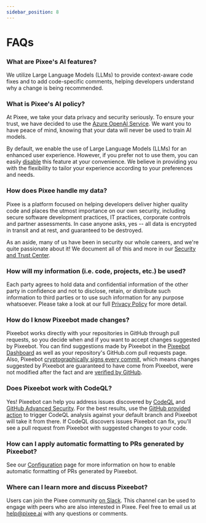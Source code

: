 ```yaml
---
sidebar_position: 8
---
```


# FAQs

### What are Pixee's AI features?

We utilize Large Language Models (LLMs) to provide context-aware code fixes and to add code-specific comments, helping developers understand why a change is being recommended.

### What is Pixee's AI policy?

At Pixee, we take your data privacy and security seriously. To ensure your trust, we have decided to use the [Azure OpenAI Service](https://learn.microsoft.com/en-us/legal/cognitive-services/openai/data-privacy). We want you to have peace of mind, knowing that your data will never be used to train AI models.

By default, we enable the use of Large Language Models (LLMs) for an enhanced user experience. However, if you prefer not to use them, you can easily [disable](configuring.md) this feature at your convenience. We believe in providing you with the flexibility to tailor your experience according to your preferences and needs.

### How does Pixee handle my data?

Pixee is a platform focused on helping developers deliver higher quality code and places the utmost importance on our own security, including secure software development practices, IT practices, corporate controls and partner assessments. In case anyone asks, yes -- all data is encrypted in transit and at rest, and guaranteed to be destroyed.

As an aside, many of us have been in security our whole careers, and we're quite passionate about it! We document all of this and more in our [Security and Trust Center](https://trust.pixee.ai/).

### How will my information (i.e. code, projects, etc.) be used?

Each party agrees to hold data and confidential information of the other party in confidence and not to disclose, retain, or distribute such information to third parties or to use such information for any purpose whatsoever. Please take a look at our full [Privacy Policy](https://www.pixee.ai/privacy) for more detail.

### How do I know Pixeebot made changes?

Pixeebot works directly with your repositories in GitHub through pull requests, so you decide when and if you want to accept changes suggested by Pixeebot. You can find suggestions made by Pixeebot in the [Pixeebot Dashboard](https://app.pixee.ai/) as well as your repository's GitHub.com pull requests page. Also, Pixeebot [cryptographically signs every commit](https://git-scm.com/book/en/v2/Git-Tools-Signing-Your-Work), which means changes suggested by Pixeebot are guaranteed to have come from Pixeebot, were not modified after the fact and are [verified by GitHub](https://docs.github.com/en/authentication/managing-commit-signature-verification/about-commit-signature-verification).

### Does Pixeebot work with CodeQL?

Yes! Pixeebot can help you address issues discovered by [CodeQL](https://docs.github.com/en/code-security/code-scanning/introduction-to-code-scanning/about-code-scanning-with-codeql) and [GitHub Advanced Security](https://docs.github.com/en/get-started/learning-about-github/about-github-advanced-security). For the best results, use the [GitHub provided action](https://github.com/github/codeql-action) to trigger CodeQL analysis against your default branch and Pixeebot will take it from there.  If CodeQL discovers issues Pixeebot can fix, you'll see a pull request from Pixeebot with suggested changes to your code.

### How can I apply automatic formatting to PRs generated by Pixeebot?

See our [Configuration](configuring.md#configuring-automatic-formatting) page for more information on how to enable automatic formatting of PRs generated by Pixeebot.

### Where can I learn more and discuss Pixeebot?

Users can join the Pixee community [on Slack](https://join.slack.com/t/openpixee/shared_invite/zt-1pnk7jqdd-kfwilrfG7Ov4M8rorfOnUA). This channel can be used to engage with peers who are also interested in Pixee. Feel free to email us at help@pixee.ai with any questions or comments.
